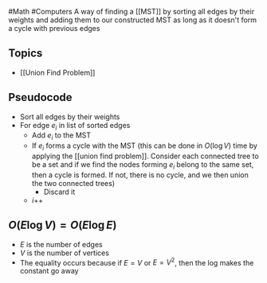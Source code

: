 #Math #Computers 
A way of finding a [[MST]] by sorting all edges by their weights and adding them to our constructed MST as long as it doesn't form a cycle with previous edges
## Topics
* [[Union Find Problem]]
## Pseudocode
* Sort all edges by their weights
* For edge $\displaystyle e_{i}$ in list of sorted edges
	* Add $\displaystyle e_{i}$ to the MST
	* If $\displaystyle e_{i}$ forms a cycle with the MST (this can be done in $\displaystyle O(\log V)$ time by applying the [[union find problem]]. Consider each connected tree to be a set and if we find the nodes forming $\displaystyle e_{i}$ belong to the same set, then a cycle is formed. If not, there is no cycle, and we then union the two connected trees)
		* Discard it
	* $\displaystyle i$++
## $\displaystyle O(E\log V)=O(E\log E)$
* $\displaystyle E$ is the number of edges
* $\displaystyle V$ is the number of vertices
* The equality occurs because if $\displaystyle E=V$ or $\displaystyle E=V^{2}$, then the log makes the constant go away
